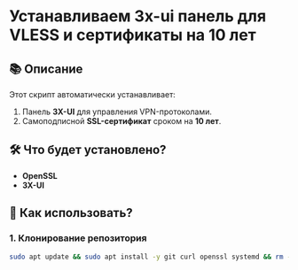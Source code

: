 # Устанавливаем 3x-ui панель для VLESS и сертификаты на 10 лет

## 📚 Описание

Этот скрипт автоматически устанавливает:
1. Панель **3X-UI** для управления VPN-протоколами.
2. Самоподписной **SSL-сертификат** сроком на **10 лет**.

## 🛠️ Что будет установлено?
- **OpenSSL**
- **3X-UI**

## 🚀 Как использовать?

### 1. Клонирование репозитория
```bash
sudo apt update && sudo apt install -y git curl openssl systemd && rm -rf ~/install-script-vpn-server && git clone https://github.com/anten-ka/self-signed-cert-script-by-antenka.git && cd install-script-vpn-server && chmod +x install-script-vpn-server.sh && sudo ./install-script-vpn-server.sh
